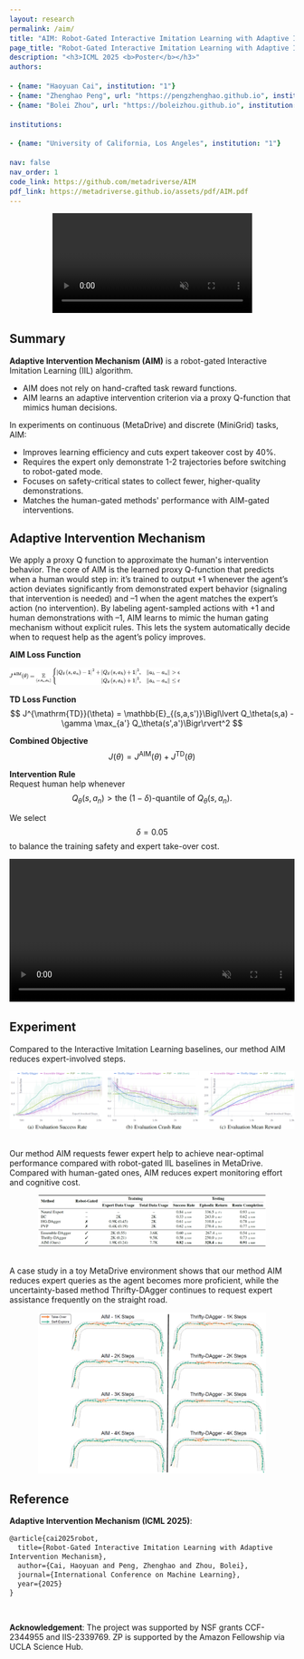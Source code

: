 ```yaml
---
layout: research
permalink: /aim/
title: "AIM: Robot-Gated Interactive Imitation Learning with Adaptive Intervention Mechanism"
page_title: "Robot-Gated Interactive Imitation Learning with Adaptive Intervention Mechanism"
description: "<h3>ICML 2025 <b>Poster</b></h3>"
authors:

- {name: "Haoyuan Cai", institution: "1"}
- {name: "Zhenghao Peng", url: "https://pengzhenghao.github.io", institution: "1"}
- {name: "Bolei Zhou", url: "https://boleizhou.github.io", institution: "1"}

institutions:

- {name: "University of California, Los Angeles", institution: "1"}

nav: false
nav_order: 1
code_link: https://github.com/metadriverse/AIM
pdf_link: https://metadriverse.github.io/assets/pdf/AIM.pdf
---
```

<div  style="text-align: center;">
    <video width="100%" max-width="800px" loop autoplay muted playsinline src="../assets/img/aim/AIM-Train.mp4" style="width: 70%; max-width: 800px; height: auto; display: inline-block;">
    </video>
</div>

<!-- <div style="text-align: center;">
    <video loop autoplay muted playsinline src="../assets/img/aim/AIM-Train.mp4" style="width: 70%; max-width: 800px; height: auto; display: inline-block;">
    </video>
</div> -->

<!--research-section-splitter-->

## Summary

**Adaptive Intervention Mechanism (AIM)** is a robot-gated Interactive Imitation Learning (IIL) algorithm.

* AIM does not rely on hand-crafted task reward functions.  
* AIM learns an adaptive intervention criterion via a proxy Q-function that mimics human decisions.

In experiments on continuous (MetaDrive) and discrete (MiniGrid) tasks, AIM:

* Improves learning efficiency and cuts expert takeover cost by 40%.  
* Requires the expert only demonstrate 1-2 trajectories before switching to robot-gated mode.  
* Focuses on safety-critical states to collect fewer, higher-quality demonstrations.  
* Matches the human-gated methods' performance with AIM-gated interventions.

<!--research-section-splitter-->

## Adaptive Intervention Mechanism

We apply a proxy Q function to approximate the human's intervention behavior. The core of AIM is the learned proxy Q-function that predicts when a human would step in: it’s trained to output +1 whenever the agent’s action deviates significantly from demonstrated expert behavior (signaling that intervention is needed) and –1 when the agent matches the expert’s action (no intervention). By labeling agent-sampled actions with +1 and human demonstrations with –1, AIM learns to mimic the human gating mechanism without explicit rules. This lets the system automatically decide when to request help as the agent’s policy improves.

**AIM Loss Function**  
<div class="img-container" style="width: 60%;">
    <img src="../assets/img/aim/aim-loss.png" class="my-image" alt="Image" />
</div>

**TD Loss Function**  
$$
J^{\mathrm{TD}}(\theta) = \mathbb{E}_{(s,a,s')}\Bigl\lvert
Q_\theta(s,a) - \gamma \max_{a'} Q_\theta(s',a')\Bigr\rvert^2
$$

**Combined Objective**  
$$
J(\theta) = J^{\mathrm{AIM}}(\theta) + J^{\mathrm{TD}}(\theta)
$$

**Intervention Rule**  
Request human help whenever  
$$
Q_\theta(s,a_n) > \text{the }(1-\delta)\text{-quantile of }Q_\theta(s,a_n).
$$

We select $$\delta=0.05$$ to balance the training safety and expert take-over cost.

<div  style="text-align: center;">
    <video width="100%" max-width="800px" loop autoplay muted playsinline src="../assets/img/aim/delta.mp4" style="width: 100%; max-width: 800px; height: auto; display: inline-block;">
    </video>
</div>

<!--research-section-splitter-->

## Experiment
Compared to the Interactive Imitation Learning baselines, our method AIM reduces expert-involved steps.

<div class="img-container">
    <img src="../assets/img/aim/aim-exp.png" class="my-image" alt="Image" />
</div>
<br/>

Our method AIM requests fewer expert help to achieve near-optimal performance compared with robot-gated IIL baselines in MetaDrive. Compared with human-gated ones, AIM reduces expert monitoring effort and cognitive cost.

<div class="img-container" style="width: 80%; margin: 0 auto;">
    <img src="../assets/img/aim/main-exp.png" class="my-image" alt="Image" />
</div>

<br/>

A case study in a toy MetaDrive environment shows that our method AIM reduces expert queries as the agent becomes more proficient, while the uncertainty-based method Thrifty-DAgger continues to request expert assistance frequently on the straight road.

<div class="img-container" style="width: 80%; margin: 0 auto;">
    <img src="../assets/img/aim/case-study.png" class="my-image" alt="Image" />
</div>
<!--research-section-splitter-->



## Reference

**Adaptive Intervention Mechanism (ICML 2025)**:
```plain
@article{cai2025robot,
  title={Robot-Gated Interactive Imitation Learning with Adaptive Intervention Mechanism},
  author={Cai, Haoyuan and Peng, Zhenghao and Zhou, Bolei},
  journal={International Conference on Machine Learning},
  year={2025}
}   
```

<br>

**Acknowledgement**: The project was supported by NSF grants CCF-2344955 and IIS-2339769. ZP is supported by the Amazon Fellowship via UCLA Science Hub.
